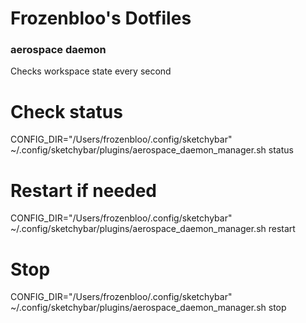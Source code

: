 # Frozenbloo's Dotfiles

### aerospace daemon
Checks workspace state every second
# Check status
CONFIG_DIR="/Users/frozenbloo/.config/sketchybar" ~/.config/sketchybar/plugins/aerospace_daemon_manager.sh status

# Restart if needed  
CONFIG_DIR="/Users/frozenbloo/.config/sketchybar" ~/.config/sketchybar/plugins/aerospace_daemon_manager.sh restart

# Stop
CONFIG_DIR="/Users/frozenbloo/.config/sketchybar" ~/.config/sketchybar/plugins/aerospace_daemon_manager.sh stop
